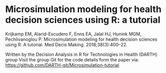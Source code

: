 # Microsimulation modeling for health decision sciences using R: a tutorial 
Krijkamp EM, Alarid-Escudero F, Enns EA, Jalal HJ, Hunink MGM, Pechlivanoglou P. Microsimulation modeling for health decision sciences using R: A tutorial. Med Decis Making. 2018;38(3):400–22.

Written by the Decision Analysis in R for Technologies in Health (DARTH) group
Visit the group Git for the code details form the paper via:
https://github.com/DARTH-git/Microsimulation-tutorial
